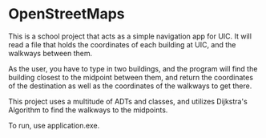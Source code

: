 # OpenStreetMaps
This is a school project that acts as a simple navigation app for UIC.
It will read a file that holds the coordinates of each building at UIC, and the walkways between them.

As the user, you have to type in two buildings, and the program will find the building closest to the 
midpoint between them, and return the coordinates of the destination as well as the coordinates of the
walkways to get there.

This project uses a multitude of ADTs and classes, and utilizes Dijkstra's Algorithm to find the walkways to the
midpoints.

To run, use application.exe.
